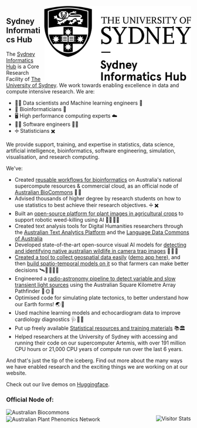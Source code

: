 <img src="https://github.com/Sydney-Informatics-Hub/.github/blob/main/profile/sydney_informatics_hub_logo.png" align="right" width="400px"/>

## Sydney Informatics Hub

The [Sydney Informatics Hub](https://www.sydney.edu.au/sydney-informatics-hub) is a Core Research Facility of [The University of Sydney](https://www.sydney.edu.au/). We work towards enabling excellence in data and compute intensive research. We are:

- 👩‍💻 Data scientists and Machine learning engineers 🤖
- 🧬 Bioinformaticians 🧬
- 🖥️ High performance computing experts ☁️
- 👨‍💻 Software engineers 👩‍💻
- :heavy_division_sign: Statisticians :heavy_multiplication_x:

We provide support, training, and expertise in statistics, data science, artificial intelligence, bioinformatics, software engineering, simulation, visualisation, and research computing.

We've:

- Created [reusable workflows for bioinformatics](https://github.com/Sydney-Informatics-Hub/Bioinformatics) on Australia's national supercompute resources & commercial cloud, as an official node of [Australian BioCommons](https://www.biocommons.org.au/) 🔬 🧬
- Advised thousands of higher degree by research students on how to use statistics to best achieve their research objectives. :heavy_division_sign: :heavy_multiplication_x:
- Built an [open-source platform for plant images in agricultural crops](https://weed-ai.sydney.edu.au/) to support robotic weed-killing using AI 🌱🤖 🧑‍🌾
- Created text analysis tools for Digital Humanities researchers through the [Australian Text Analytics Platform](https://www.atap.edu.au/) and the [Language Data Commons of Australia](https://www.ldaca.edu.au/)
- Developed state-of-the-art open-source visual AI models for [detecting and identifying native australian wildlife in camera trap images](https://marsupial.ai/) 📸 🦊 🐨
- [Created a tool to collect geospatial data easily]([https://github.com/Sydney-Informatics-Hub/AgReFed-DataHarvester/](https://sydney-informatics-hub.github.io/geodata-harvester/)) ([demo app here](https://huggingface.co/spaces/SIH/geodata-harvester-app)), and then [build spatio-temporal models on it](https://www.agrefed.org.au/cb_pages/agrefed_mechanistic_and_data-driven_models.php) so that farmers can make better decisions 🛰️🌱 👨🏿‍🌾
- Engineered a [radio-astronomy pipeline to detect variable and slow transient light sources](https://www.vast-survey.org/vast-pipeline/) using the Australian Square Kilometre Array Pathfinder 📡 🌞 🌌
- Optimised code for simulating plate tectonics, to better understand how our Earth forms! 🌏 🌋 
- Used machine learning models and echocardiogram data to improve cardiology diagnostics 🩺 🩻 🏩
- Put up freely available [Statistical resources and training materials](https://sydney-informatics-hub.github.io/stats-resources/workshops_and_workflows.html) 📚🏛️
- Helped researchers at the University of Sydney with accessing and running their code on our supercomputer Artemis, with over 191 million CPU hours or 21,000 CPU years of compute run over the last 6 years.

And that's just the tip of the iceberg. Find out more about the many ways we have enabled research and the exciting things we are working on at our website. 

Check out our live demos on [Huggingface](https://huggingface.co/SIH).


      


### Official Node of:
<div>
<img alt="Australian Biocommons" src="https://www.sydney.edu.au/content/dam/brand-and-marketing-assets/logos/biocommons.jpeg" align="left" width="300px"/>
<img alt="Australian Plant Phenomics Network" src="https://www.sydney.edu.au/content/dam/corporate/images/research/facilities/sydney-informatics-hub/appn-logo-hi-res.jpg" align="center" width="300px"/>
<img alt="Visitor Stats" src="https://widgetbite.com/stats/Sydney-Informatics-Hub" align="right"/>
</div>
